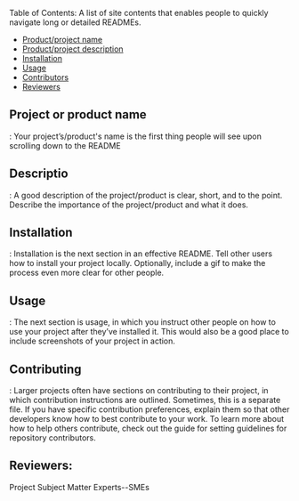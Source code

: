  
Table of Contents: A list of site contents that enables people to quickly navigate long or detailed READMEs.
<ul>
  <li><a href="#name">Product/project name</a></li>
  <li><a href="#description">Product/project description</a></li>
  <li><a href="#installation">Installation</a></li>
  <li><a href="#usage">Usage</a></li>
  <li><a href="contributors">Contributors</a></li>
  <li><a href="reviewers">Reviewers</a></li>
</ul>

<h2><A name="name">Project or product name</A></h2>: Your project’s/product's name is the first thing people will see upon scrolling down to the README

<h2><A name="description">Descriptio</A></h2>: A good description of the project/product is clear, short, and to the point. Describe the importance of the project/product  and what it does.

<h2><A name="installation">Installation</a></h2>: Installation is the next section in an effective README. Tell other users how to install your project locally. Optionally, include a gif to make the process even more clear for other people.

<h2><A name="usage">Usage</a></h2>: The next section is usage, in which you instruct other people on how to use your project after they’ve installed it. This would also be a good place to include screenshots of your project in action.

<h2><A name="contributors">Contributing</a></h2>: Larger projects often have sections on contributing to their project, in which contribution instructions are outlined. Sometimes, this is a separate file. If you have specific contribution preferences, explain them so that other developers know how to best contribute to your work. To learn more about how to help others contribute, check out the guide for setting guidelines for repository contributors.

<h2><A name="reviewers">Reviewers: </h2></a>Project Subject Matter Experts--SMEs
</ul>
